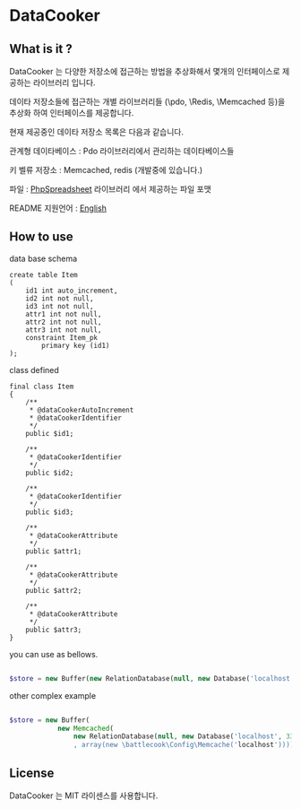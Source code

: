 # DataCooker


## What is it ?

DataCooker 는 다양한 저장소에 접근하는 방법을 추상화해서 몇개의 인터페이스로 제공하는 라이브러리 입니다. 

데이타 저장소들에 접근하는 개별 라이브러리들 (\pdo, \Redis, \Memcached 등)을 추상화 하여 인터페이스를 제공합니다. 

현재 제공중인 데이타 저장소 목록은 다음과 같습니다.

관계형 데이타베이스 : Pdo 라이브러리에서 관리하는 데이타베이스들 

키 벨류 저장소 : Memcached, redis (개발중에 있습니다.) 

파일 : [PhpSpreadsheet](https://github.com/PHPOffice/PhpSpreadsheet) 라이브러리 에서 제공하는 파일 포맷

README 지원언어 : [English](README.md)

## How to use

data base schema

```
create table Item
(
	id1 int auto_increment,
	id2 int not null,
	id3 int not null,
	attr1 int not null,
	attr2 int not null,
	attr3 int not null,
	constraint Item_pk
		primary key (id1)
);

```

class defined 

```
final class Item
{
    /**
     * @dataCookerAutoIncrement
     * @dataCookerIdentifier
     */
    public $id1;
    
    /**
     * @dataCookerIdentifier
     */
    public $id2;
    
    /**
     * @dataCookerIdentifier
     */
    public $id3;
    
    /**
     * @dataCookerAttribute
     */
    public $attr1;
    
    /**
     * @dataCookerAttribute
     */
    public $attr2;
    
    /**
     * @dataCookerAttribute
     */
    public $attr3;
}
```

you can use as bellows.

```php

$store = new Buffer(new RelationDatabase(null, new Database('localhost', 3306, 'dbName, new Auth('id', 'password'))));

```

other complex example

```php

$store = new Buffer(
            new Memcached(
                new RelationDatabase(null, new Database('localhost', 3306, 'dbName, new Auth('id', 'password')))
                , array(new \battlecook\Config\Memcache('localhost'))));
```


## License

DataCooker 는 MIT 라이센스를 사용합니다.





